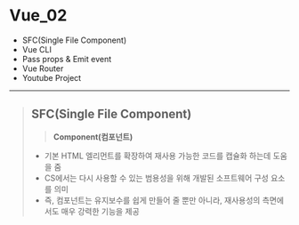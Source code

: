 # Vue_02

- SFC(Single File Component)
- Vue CLI
- Pass props & Emit event
- Vue Router
- Youtube Project

---

> ## SFC(Single File Component)
>
> > **Component(컴포넌트)**
>
> - 기본 HTML 엘리먼트를 확장하여 재사용 가능한 코드를 캡슐화 하는데 도움을 줌
> - CS에서는 다시 사용할 수 있는 범용성을 위해 개발된 소프트웨어 구성 요소를 의미
> - 즉, 컴포넌트는 유지보수를 쉽게 만들어 줄 뿐만 아니라, 재사용성의 측면에서도 매우 강력한 기능을 제공